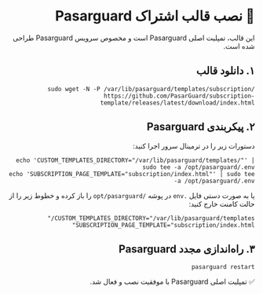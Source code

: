 <!DOCTYPE html>
<html lang="fa">
<head>
<meta charset="UTF-8">
<title>راهنمای نصب قالب اشتراک Pasarguard</title>
</head>
<body dir="rtl">

<h1>🚀 نصب قالب اشتراک Pasarguard</h1>

<p>این قالب، تمپلیت اصلی Pasarguard است و مخصوص سرویس Pasarguard طراحی شده است.</p>

<h2>۱. دانلود قالب</h2>
<pre><code>sudo wget -N -P /var/lib/pasarguard/templates/subscription/ https://github.com/PasarGuard/subscription-template/releases/latest/download/index.html</code></pre>

<h2>۲. پیکربندی Pasarguard</h2>
<p>دستورات زیر را در ترمینال سرور اجرا کنید:</p>
<pre><code>echo 'CUSTOM_TEMPLATES_DIRECTORY="/var/lib/pasarguard/templates/"' | sudo tee -a /opt/pasarguard/.env
echo 'SUBSCRIPTION_PAGE_TEMPLATE="subscription/index.html"' | sudo tee -a /opt/pasarguard/.env</code></pre>

<p>یا به صورت دستی فایل <code>.env</code> در پوشه <code>/opt/pasarguard</code> را باز کرده و خطوط زیر را از حالت کامنت خارج کنید:</p>
<pre><code>CUSTOM_TEMPLATES_DIRECTORY="/var/lib/pasarguard/templates/"
SUBSCRIPTION_PAGE_TEMPLATE="subscription/index.html"</code></pre>

<h2>۳. راه‌اندازی مجدد Pasarguard</h2>
<pre><code>pasarguard restart</code></pre>

<p>✅ تمپلیت اصلی Pasarguard با موفقیت نصب و فعال شد.</p>

</body>
</html>

